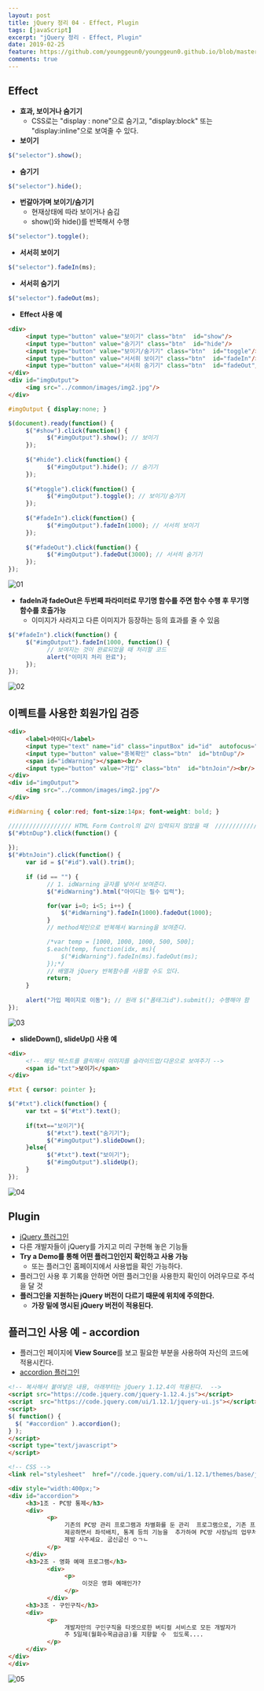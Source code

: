 ```yaml
---
layout: post
title: jQuery 정리 04 - Effect, Plugin
tags: [javaScript]
excerpt: "jQuery 정리 - Effect, Plugin"
date: 2019-02-25
feature: https://github.com/younggeun0/younggeun0.github.io/blob/master/_posts/img/Web/jQuery/jquery-logo.jpg?raw=true
comments: true
---
```

 
## Effect 


* **효과, 보이거나 숨기기**
     * CSS로는 "display : none"으로 숨기고, "display:block" 또는 "display:inline"으로 보여줄 수 있다.
* **보이기**

```javascript
$("selector").show();
```

* **숨기기**

```javascript
$("selector").hide();
```


* **번갈아가며 보이기/숨기기**
     * 현재상태에 따라 보이거나 숨김
     * show()와 hide()를 반복해서 수행

```javascript
$("selector").toggle();
```

* **서서히 보이기**

```javascript
$("selector").fadeIn(ms);
```

* **서서히 숨기기**

```javascript
$("selector").fadeOut(ms);
```

* **Effect 사용 예**

```html
<div>
     <input type="button" value="보이기" class="btn"  id="show"/>
     <input type="button" value="숨기기" class="btn"  id="hide"/>
     <input type="button" value="보이기/숨기기" class="btn"  id="toggle"/>
     <input type="button" value="서서히 보이기" class="btn"  id="fadeIn"/>
     <input type="button" value="서서히 숨기기" class="btn"  id="fadeOut"/>
</div>
<div id="imgOutput">
     <img src="../common/images/img2.jpg"/>
</div>
```

```css
#imgOutput { display:none; }
```

```javascript
$(document).ready(function() {
     $("#show").click(function() {
           $("#imgOutput").show(); // 보이기
     });
     
     $("#hide").click(function() {
           $("#imgOutput").hide(); // 숨기기
     });
     
     $("#toggle").click(function() {
           $("#imgOutput").toggle(); // 보이기/숨기기
     });
     
     $("#fadeIn").click(function() {
           $("#imgOutput").fadeIn(1000); // 서서히 보이기
     });
     
     $("#fadeOut").click(function() {
           $("#imgOutput").fadeOut(3000); // 서서히 숨기기
     });
});
```

![01](https://github.com/younggeun0/younggeun0.github.io/blob/master/_posts/img/Web/jQuery/04/01.png?raw=true)


* **fadeIn과 fadeOut은 두번째 파라미터로 무기명 함수를 주면 함수 수행 후 무기명 함수를 호출가능**
     * 이미지가 사라지고 다른 이미지가 등장하는 등의 효과를 줄 수 있음

```javascript
$("#fadeIn").click(function() {
     $("#imgOutput").fadeIn(1000, function() {
           // 보여지는 것이 완료되었을 때 처리할 코드
           alert("이미지 처리 완료");
     });
});
```

![02](https://github.com/younggeun0/younggeun0.github.io/blob/master/_posts/img/Web/jQuery/04/02.png?raw=true)

## 이펙트를 사용한 회원가입 검증

```html
<div>
     <label>아이디</label>
     <input type="text" name="id" class="inputBox" id="id"  autofocus="autofocus"'/>
     <input type="button" value="중복확인" class="btn"  id="btnDup"/>
     <span id="idWarning"></span><br/>
     <input type="button" value="가입" class="btn"  id="btnJoin"/><br/>
</div>
<div id="imgOutput">
     <img src="../common/images/img2.jpg"/>
</div>
```

```css
#idWarning { color:red; font-size:14px; font-weight: bold; }
```

```javascript
////////////////// HTML Form Control의 값이 입력되지 않았을 때  ///////////////////////
$("#btnDup").click(function() {
     
});
$("#btnJoin").click(function() {
     var id = $("#id").val().trim();
     
     if (id == "") {
           // 1. idWarning 글자를 넣어서 보여준다.
           $("#idWarning").html("아이디는 필수 입력");

           for(var i=0; i<5; i++) {
               $("#idWarning").fadeIn(1000).fadeOut(1000);
           }
           // method체인으로 반복해서 Warning을 보여준다.

           /*var temp = [1000, 1000, 1000, 500, 500];
           $.each(temp, function(idx, ms){
               $("#idWarning").fadeIn(ms).fadeOut(ms);
           });*/
           // 배열과 jQuery 반복함수를 사용할 수도 있다.
           return;
     }
     
     alert("가입 페이지로 이동"); // 원래 $("폼태그id").submit(); 수행해야 함
});
```

![03](https://github.com/younggeun0/younggeun0.github.io/blob/master/_posts/img/Web/jQuery/04/03.png?raw=true)

* **slideDown(), slideUp() 사용 예**

```html
<div>
     <!-- 해당 텍스트를 클릭해서 이미지를 슬라이드업/다운으로 보여주기 -->
     <span id="txt">보이기</span>
</div>
```

```css
#txt { cursor: pointer };
```

```javascript
$("#txt").click(function() {
     var txt = $("#txt").text();
     
     if(txt=="보이기"){
           $("#txt").text("숨기기");
           $("#imgOutput").slideDown();
     }else{
           $("#txt").text("보이기");
           $("#imgOutput").slideUp();
     }
});
```

![04](https://github.com/younggeun0/younggeun0.github.io/blob/master/_posts/img/Web/jQuery/04/04.png?raw=true)

## Plugin

* [jQuery 플러그인](https://plugins.jquery.com/)
* 다른 개발자들이 jQuery를 가지고 미리 구현해 놓은 기능들
* **Try a Demo를 통해 어떤 플러그인인지 확인하고 사용 가능**
  * 또는 플러그인 홈페이지에서 사용법을 확인 가능하다.
* 플러그인 사용 후 기록을 안하면 어떤 플러그인을 사용한지 확인이 어려우므로 주석을 달 것
* **플러그인을 지원하는 jQuery 버전이 다르기 때문에 위치에 주의한다.**
  * **가장 밑에 명시된 jQuery 버전이 적용된다.**

## 플러그인 사용 예 - accordion

* 플러그인 페이지에 **View Source**를 보고 필요한 부분을 사용하여 자신의 코드에 적용시킨다.
* [accordion 플러그인](http://jqueryui.com/accordion/)

```html
<!-- 복사해서 붙여넣은 내용, 아래부터는 jQuery 1.12.4이 적용된다.  -->
<script src="https://code.jquery.com/jquery-1.12.4.js"></script>
<script  src="https://code.jquery.com/ui/1.12.1/jquery-ui.js"></script>
<script>
$( function() {
  $( "#accordion" ).accordion();
} );
</script>
<script type="text/javascript">
</script>
```

```html
<!-- CSS -->
<link rel="stylesheet"  href="//code.jquery.com/ui/1.12.1/themes/base/jquery-ui.css">
```

```html
<div style="width:400px;">
<div id="accordion">
     <h3>1조 - PC방 통제</h3>
     <div>
           <p>
                기존의 PC방 관리 프로그램과 차별화를 둔 관리  프로그램으로, 기존 프로그램의 사용자 경험을
                제공하면서 좌석배치, 통계 등의 기능을  추가하여 PC방 사장님의 업무처리를 돕는 프로그램입니다.
                제발 사주세요. 굽신굽신 ㅇㄱㄴ
           </p>
     </div>
     <h3>2조 - 영화 예매 프로그램</h3>
           <div>
                <p>
                     이것은 영화 예매인가?
                </p>
           </div>
     <h3>3조 - 구인구직</h3>
     <div>
           <p>
                개발자만의 구인구직을 타겟으로한 버티컬 서비스로 모든 개발자가
                주 5일제(월화수목금금금)를 지향할 수  있도록....
           </p>
     </div>
</div>
</div>
```

![05](https://github.com/younggeun0/younggeun0.github.io/blob/master/_posts/img/Web/jQuery/04/05.png?raw=true)

